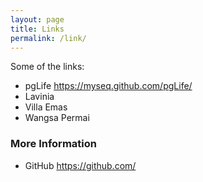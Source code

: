 ```yaml
---
layout: page
title: Links
permalink: /link/
---
```


Some of the links:
- pgLife https://myseq.github.com/pgLife/
- Lavinia 
- Villa Emas
- Wangsa Permai


### More Information
- GitHub https://github.com/ 
